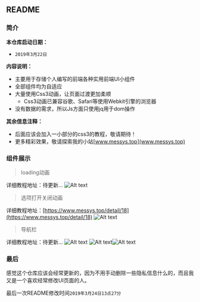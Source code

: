 ## README

### 简介
**本仓库启动日期：**
* `2019年3月22日`

**内容说明：**
* 主要用于存储个人编写的前端各种实用前端UI小组件
* 全部组件均为自适应
* 大量使用Css3动画，让页面过渡更加柔顺
	* Css3动画已兼容谷歌、Safari等使用Webkit引擎的浏览器
* 没有数据的需求，所以Js方面只使用jq用于dom操作

**其余信息注释：**
* 后面应该会加入一小部分的css3的教程，敬请期待！
* 更多精彩效果，敬请探索我的小站[www.messys.top](www.messys.top)

### 组件展示
>loading动画

详细教程地址：待更新...
![Alt text](./loading.gif)
>选项打开关闭动画

详细教程地址：[https://www.messys.top/detail/18](https://www.messys.top/detail/18)
![Alt text](./sF.gif)
>导航栏

详细教程地址：待更新...
![Alt text](./20190323135747823.png)
![Alt text](./G11IF.gif)![Alt text](./GIF.gif)


### 最后
感觉这个仓库应该会经常更新的，因为不用手动删除一些隐私信息什么的，而且我又是一个喜欢经常修改UI页面的人。

最后一次README修改时间`2019年3月24日13点27分`